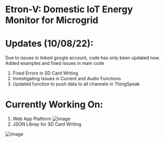 # Etron-V: Domestic IoT Energy Monitor for Microgrid
# Updates (10/08/22):
Due to issues in linked google account, code has only been updated now. Added examples and fixed issues in main code
1) Fixed Errors in SD Card Writing
2) Investigating Issues in Current and Audio Functions
3) Updated function to push data to all channels in ThingSpeak
# Currently Working On:
1) Web App Platform
![image](https://user-images.githubusercontent.com/69058244/184034694-a0ea95e5-78f5-4875-a5ac-6bfc516bab10.png)
2) JSON Libray for SD Card Writing


![image](https://user-images.githubusercontent.com/69058244/183982774-08ddb8ce-27c6-4b81-be7f-997fa9b9304b.png)
